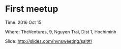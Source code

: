 # First meetup

Time: 2016 Oct 15

Where: TheVentures, 9, Nguyen Trai, Dist 1, Hochiminh

Slide: http://slides.com/hvnsweeting/salt#/
